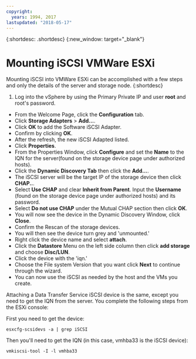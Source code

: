 ```yaml
---
copyright:
  years: 1994, 2017
lastupdated: "2018-05-17"
---
```


{:shortdesc: .shortdesc}
{:new_window: target="_blank"}

# Mounting iSCSI VMWare ESXi

Mounting iSCSI into VMWare ESXi can be accomplished with a few steps and only the details of the server and storage node.
{:shortdesc}

1. Log into the vSphere by using the Primary Private IP and user **root** and root's password.
* From the Welcome Page, click the **Configuration** tab.
* Click **Storage Adapters** > **Add…**.
* Click **OK** to add the Software iSCSI Adapter.
* Confirm by clicking **OK**.
* After the refresh, the new iSCSI Adapted listed.
* Click **Properties**.
* From the Properties Window, click **Configure** and set the **Name** to the IQN for the server(found on the storage device page under authorized hosts).
* Click the **Dynamic Discovery Tab** then click the **Add...**.
* The iSCSI server will be the target IP of the storage device then click **CHAP..**.
* Select **Use CHAP** and clear **Inherit from Parent**. Input the **Username** (found on the storage device page under authorized hosts) and its password.
* Select **Do not use CHAP** under the Mutual CHAP section then click **OK**.
* You will now see the device in the Dynamic Discovery Window, click **Close**.
* Confirm the Rescan of the storage devices.
* You will then see the device turn grey and 'unmounted.'
* Right click the device name and select **attach**.
* Click the **Datastore** Menu on the left side column then click **add storage** and choose **Disc/LUN**.
* Click the device with the 'iqn.'
* Choose the File system Version that you want click **Next** to continue through the wizard.
* You can now use the iSCSI as needed by the host and the VMs you create.



Attaching a Data Transfer Service iSCSI device is the same, except you need to get the IQN from the server.  You complete the following steps from the ESXi console:

First you need to get the device:

`esxcfg-scsidevs -a | grep iSCSI`

Then you'll need to get the IQN (in this case, vmhba33 is the iSCSI device):

`vmkiscsi-tool -I -l vmhba33`
